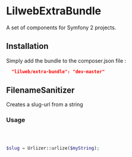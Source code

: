 # LilwebExtraBundle

A set of components for Symfony 2 projects.

## Installation

Simply add the bundle to the composer.json file :

```json
  "lilweb/extra-bundle": "dev-master"
```

## FilenameSanitizer

Creates a slug-url from a string

### Usage

```php



$slug = Urlizer::urlize($myString);
```
